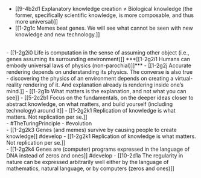 - [[9-4b2d1 Explanatory knowledge creation ≠ Biological knowledge (the former, specifically scientific knowledge, is more composable, and thus more universal)]]
- [[1-2g1c Memes beat genes. We will see what cannot be seen with new knowledge and new technology.]]
<br>
- [[1-2g2i0 Life is computation in the sense of assuming other object (i.e., genes assuming its surrounding environment)]]
***[[1-2g2i1 Humans can embody universal laws of physics (non-parochial)]]***
- [[1-2g2j Accurate rendering depends on understanding its physics. The converse is also true - discovering the physics of an environment depends on creating a virtual-reality rendering of it. And explanation already is rendering inside one’s mind.]]
  - [[1-2g1b What matters is the explanation, and not what you can see]]
    - [[5-2c2b1 Focus on the fundamentals, on the deeper ideas closer to abstract knowledge, on what matters, and build yourself (including technology) around it]]
      - [[1-2g2k1 Replication of knowledge is what matters. Not replication per se.]]
<br>
- #TheTuringPrinciple
- #evolution
<br>
- [[1-2g2k3 Genes (and memes) survive by causing people to create knowledge]] #develop
  - [[1-2g2k1 Replication of knowledge is what matters. Not replication per se.]]
<br>
- [[1-2g2k4 Genes are (computer) programs expressed in the language of DNA instead of zeros and ones]] #develop
  - [[10-2d1a The regularity in nature can be expressed arbitrarily well either by the language of mathematics, natural language, or by computers (zeros and ones)]]
